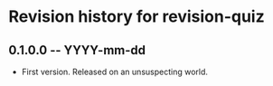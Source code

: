 # Revision history for revision-quiz

## 0.1.0.0 -- YYYY-mm-dd

* First version. Released on an unsuspecting world.
